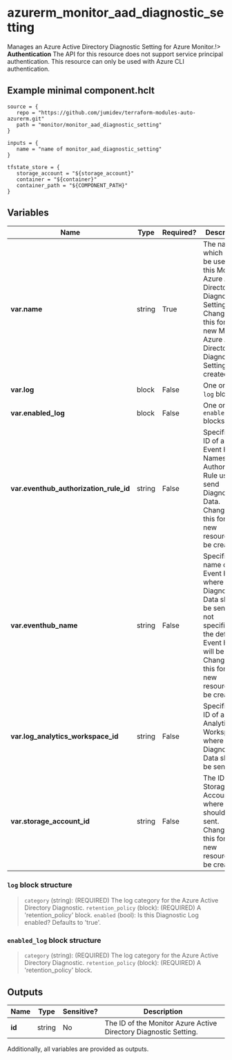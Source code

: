 # azurerm_monitor_aad_diagnostic_setting

Manages an Azure Active Directory Diagnostic Setting for Azure Monitor.!> **Authentication** The API for this resource does not support service principal authentication. This resource can only be used with Azure CLI authentication.

## Example minimal component.hclt

```hcl
source = {
   repo = "https://github.com/jumidev/terraform-modules-auto-azurerm.git" 
   path = "monitor/monitor_aad_diagnostic_setting" 
}

inputs = {
   name = "name of monitor_aad_diagnostic_setting" 
}

tfstate_store = {
   storage_account = "${storage_account}" 
   container = "${container}" 
   container_path = "${COMPONENT_PATH}" 
}

```

## Variables

| Name | Type | Required? |  Description |
| ---- | ---- | --------- |  ----------- |
| **var.name** | string | True | The name which should be used for this Monitor Azure Active Directory Diagnostic Setting. Changing this forces a new Monitor Azure Active Directory Diagnostic Setting to be created. | 
| **var.log** | block | False | One or more `log` blocks. | 
| **var.enabled_log** | block | False | One or more `enabled_log` blocks. | 
| **var.eventhub_authorization_rule_id** | string | False | Specifies the ID of an Event Hub Namespace Authorization Rule used to send Diagnostics Data. Changing this forces a new resource to be created. | 
| **var.eventhub_name** | string | False | Specifies the name of the Event Hub where Diagnostics Data should be sent. If not specified, the default Event Hub will be used. Changing this forces a new resource to be created. | 
| **var.log_analytics_workspace_id** | string | False | Specifies the ID of a Log Analytics Workspace where Diagnostics Data should be sent. | 
| **var.storage_account_id** | string | False | The ID of the Storage Account where logs should be sent. Changing this forces a new resource to be created. | 

### `log` block structure

>`category` (string): (REQUIRED) The log category for the Azure Active Directory Diagnostic.
>`retention_policy` (block): (REQUIRED) A 'retention_policy' block.
>`enabled` (bool): Is this Diagnostic Log enabled? Defaults to 'true'.

### `enabled_log` block structure

>`category` (string): (REQUIRED) The log category for the Azure Active Directory Diagnostic.
>`retention_policy` (block): (REQUIRED) A 'retention_policy' block.



## Outputs

| Name | Type | Sensitive? | Description |
| ---- | ---- | --------- | --------- |
| **id** | string | No  | The ID of the Monitor Azure Active Directory Diagnostic Setting. | 

Additionally, all variables are provided as outputs.

